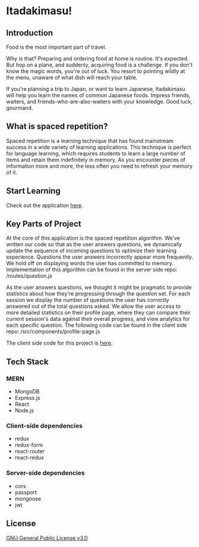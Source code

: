 # Itadakimasu!

## Introduction
Food is the most important part of travel.

Why is that? Preparing and ordering food at home is routine. It's expected. But hop on a plane, and suddenly, acquiring food is a challenge. If you don't know the magic words, you're out of luck. You resort to pointing wildly at the menu, unaware of what dish will reach your table.

If you're planning a trip to Japan, or want to learn Japanese, Itadakimasu will help you learn the names of common Japanese foods. Impress friends, waiters, and friends-who-are-also-waiters with your knowledge. Good luck, gourmand.

## What is spaced repetition?
Spaced repetition is a learning technique that has found mainstream success in a wide variety of learning applications. This technique is perfect for language learning, which requires students to learn a large number of items and retain them indefinitely in memory. As you encounter pieces of information more and more, the less often you need to refresh your memory of it. 

## Start Learning
Check out the application [here](https://mighty-cove-75413.herokuapp.com/).

## Key Parts of Project
At the core of this application is the spaced repetition algorithm. We've written our code so that as the user answers questions, we dynamically update the sequence of incoming questions to optimize their learning experience. Questions the user answers incorrectly appear more frequently. We hold off on displaying words the user has committed to memory. Implementation of this algorithm can be found in the server side repo: /routes/question.js

As the user answers questions, we thought it might be pragmatic to provide statistics about how they're progressing through the question set. For each session we display the number of questions the user has correctly answered out of the total questions asked. We allow the user access to more detailed statistics on their profile page, where they can compare their current session's data against their overall progress, and view analytics for each specific question. The following code can be found in the client side repo: /src/components/profile-page.js

The client side code for this project is [here](https://github.com/thinkful-ei23/itadakimasu-client).

## Tech Stack

### MERN
* MongoDB
* Express.js
* React
* Node.js

### Client-side dependencies
* redux
* redux-form
* react-router
* react-redux

### Server-side dependencies
* cors
* passport
* mongoose
* jwt

## License
[GNU General Public License v3.0](https://choosealicense.com/licenses/gpl-3.0/)
